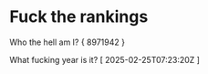 # Fuck the rankings

Who the hell am I?
{ 8971942 }

What fucking year is it?
[ 2025-02-25T07:23:20Z ]
